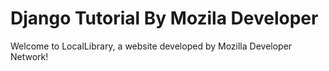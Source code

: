 #  Django Tutorial By Mozila Developer
Welcome to LocalLibrary, a website developed by Mozilla Developer Network!
